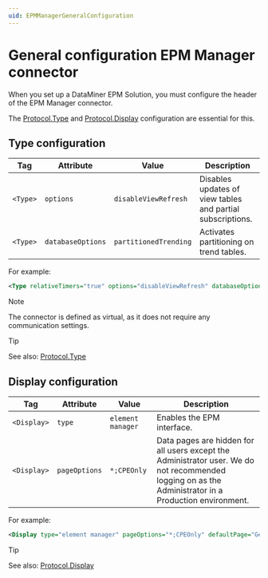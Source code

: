 ```yaml
---
uid: EPMManagerGeneralConfiguration
---
```


# General configuration EPM Manager connector

When you set up a DataMiner EPM Solution, you must configure the header of the EPM Manager connector.

The [Protocol.Type](#type-configuration) and [Protocol.Display](#display-configuration) configuration are essential for this.

## Type configuration

| Tag      | Attribute         | Value                 | Description                                                |
|----------|-------------------|-----------------------|------------------------------------------------------------|
| `<Type>` | `options`         | `disableViewRefresh`  | Disables updates of view tables and partial subscriptions. |
| `<Type>` | `databaseOptions` | `partitionedTrending` | Activates partitioning on trend tables.                    |

For example:

```xml
<Type relativeTimers="true" options="disableViewRefresh" databaseOptions="partitionedTrending">virtual</Type>
```

> [!NOTE]
> The connector is defined as virtual, as it does not require any communication settings.

> [!TIP]
> See also: [Protocol.Type](xref:Protocol.Type)

## Display configuration

| Tag         | Attribute     | Value             | Description                                        |
|-------------|---------------|-------------------|----------------------------------------------------|
| `<Display>` | `type`        | `element manager` | Enables the EPM interface.                         |
| `<Display>` | `pageOptions` | `*;CPEOnly`       | Data pages are hidden for all users except the Administrator user. We do not recommended logging on as the Administrator in a Production environment. |

For example:

```xml
<Display type="element manager" pageOptions="*;CPEOnly" defaultPage="General" pageOrder="General" wideColumnPages="">
```

> [!TIP]
> See also: [Protocol.Display](xref:Protocol.Display)
